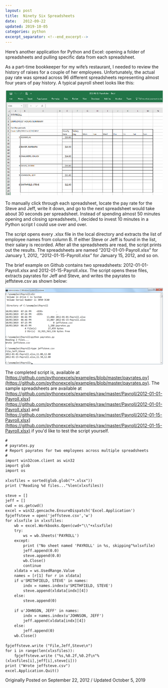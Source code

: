 ```yaml
---
layout: post
title:  Ninety Six Spreadsheets
date:   2012-09-22
updated: 2019-10-05
categories: python
excerpt_separator: <!--end_excerpt-->
---
```


Here’s another application for Python and Excel: opening a folder of
spreadsheets and pulling specific data from each spreadsheet.

<!--end_excerpt-->

As a part-time bookkeeper for my wife’s restaurant, I needed to review
the history of raises for a couple of her employees. Unfortunately,
the actual pay rate was spread across 96 different spreadsheets
representing almost four years of pay history. A typical payroll
sheet looks like this:

![payroll](/assets/images/20191005_payroll_spreadsheet.png)

To manually click through each spreadsheet, locate the pay rate for
the Steve and Jeff, write it down, and go to the next spreadsheet
would take about 30 seconds per spreadsheet. Instead of spending
almost 50 minutes opening and closing spreadsheets, I decided to
invest 10 minutes in a Python script I could use over and over.

The script opens every .xlsx file in the local directory and extracts
the list of employee names from column B. If either Steve or Jeff is
found in the list, their salary is recorded. After all the
spreadsheets are read, the script prints out the results. The
spreadsheets are named “2012-01-01-Payroll.xlsx” for January 1, 2012,
“2012-01-15-Payroll.xlsx” for January 15, 2012, and so on.

The brief example on Github contains two spreadsheets: 2012-01-01-Payroll.xlsx and 2012-01-15-Payroll.xlsx. The script opens these files, extracts payrates for Jeff and Steve, and writes the payrates to jeffsteve.csv as shown below:

![Running the script](/assets/images/20191005_cmd.png)

The completed script is, available at [https://github.com/pythonexcels/examples/blob/master/payrates.py](https://github.com/pythonexcels/examples/blob/master/payrates.py). The sample spreadsheets are available at [https://github.com/pythonexcels/examples/raw/master/Payroll/2012-01-01-Payroll.xlsx](https://github.com/pythonexcels/examples/raw/master/Payroll/2012-01-01-Payroll.xlsx) and [https://github.com/pythonexcels/examples/raw/master/Payroll/2012-01-15-Payroll.xlsx](https://github.com/pythonexcels/examples/raw/master/Payroll/2012-01-15-Payroll.xlsx) if you'd like to test the script yourself.

```
#
# payrates.py
# Report payrates for two employees across multiple spreadsheets
#
import win32com.client as win32
import glob
import os

xlxsfiles = sorted(glob.glob("*.xlsx"))
print ("Reading %d files..."%len(xlxsfiles))

steve = []
jeff = []
cwd = os.getcwd()
excel = win32.gencache.EnsureDispatch('Excel.Application')
fpjeffsteve = open('jeffsteve.csv','w')
for xlsxfile in xlxsfiles:
    wb = excel.Workbooks.Open(cwd+"\\"+xlsxfile)
    try:
        ws = wb.Sheets('PAYROLL')
    except:
        print ("No sheet named 'PAYROLL' in %s, skipping"%xlsxfile)
        jeff.append(0.0)
        steve.append(0.0)
        wb.Close()
        continue
    xldata = ws.UsedRange.Value
    names = [r[1] for r in xldata]
    if u'SMITHFIELD, STEVE' in names:
        indx = names.index(u'SMITHFIELD, STEVE')
        steve.append(xldata[indx][4])
    else:
        steve.append(0)

    if u'JOHNSON, JEFF' in names:
        indx = names.index(u'JOHNSON, JEFF')
        jeff.append(xldata[indx][4])
    else:
        jeff.append(0)
    wb.Close()

fpjeffsteve.write ("File,Jeff,Steve\n")
for i in range(len(xlxsfiles)):
    fpjeffsteve.write ("%s,%0.2f,%0.2f\n"%(xlxsfiles[i],jeff[i],steve[i]))
print ("Wrote jeffsteve.csv")
excel.Application.Quit()
```

Originally Posted on September 22, 2012 / Updated October 5, 2019
